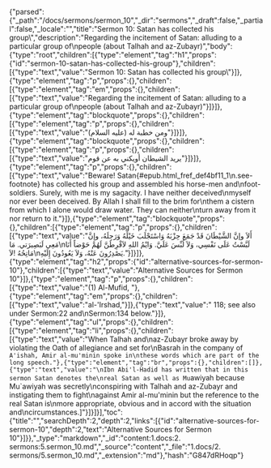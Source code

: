 {"parsed":{"_path":"/docs/sermons/sermon_10","_dir":"sermons","_draft":false,"_partial":false,"_locale":"","title":"Sermon 10:  Satan has collected his group\\","description":"Regarding the incitement of Satan: alluding to a particular group of\npeople (about Talhah and az-Zubayr)","body":{"type":"root","children":[{"type":"element","tag":"h1","props":{"id":"sermon-10-satan-has-collected-his-group"},"children":[{"type":"text","value":"Sermon 10:  Satan has collected his group\\"}]},{"type":"element","tag":"p","props":{},"children":[{"type":"element","tag":"em","props":{},"children":[{"type":"text","value":"Regarding the incitement of Satan: alluding to a particular group of\npeople (about Talhah and az-Zubayr)"}]}]},{"type":"element","tag":"blockquote","props":{},"children":[{"type":"element","tag":"p","props":{},"children":[{"type":"text","value":"ومن خطبة له (عليه السلام)"}]}]},{"type":"element","tag":"blockquote","props":{},"children":[{"type":"element","tag":"p","props":{},"children":[{"type":"text","value":"يريد الشيطان أويكني به عن قوم"}]}]},{"type":"element","tag":"p","props":{},"children":[{"type":"text","value":"Beware! Satan{#epub.html_fref_def4bf11_1\n.see-footnote} has collected his group and assembled his horse-men and\nfoot-soldiers. Surely, with me is my sagacity. I have neither deceived\nmyself nor ever been deceived. By Allah I shall fill to the brim for\nthem a cistern from which I alone would draw water. They can neither\nturn away from it nor return to it."}]},{"type":"element","tag":"blockquote","props":{},"children":[{"type":"element","tag":"p","props":{},"children":[{"type":"text","value":"أَلاَ وإنَّ الشَّيْطَانَ قَدْ جَمَعَ حِزْبَهُ وَاسْتَجْلَبَ خَيْلَهُ وَرَجِلَهُ، وإِنَّ مَعِي لَبَصِيرَتي. مَا\nلَبَّسْتُ عَلَى نَفْسِي، وَلاَ لُبِّسَ عَلَيَّ. وَايْمُ اللهِ لاَفْرِطَنَّ لَهُمْ حَوْضاً أَنَا مَاتِحُهُ !لاَ\nيَصْدِرُونَ عَنْهُ، وَلاَ يَعُودُونَ إِلَيْهِ."}]}]},{"type":"element","tag":"h2","props":{"id":"alternative-sources-for-sermon-10"},"children":[{"type":"text","value":"Alternative Sources for Sermon 10"}]},{"type":"element","tag":"p","props":{},"children":[{"type":"text","value":"(1) Al-Mufid, "},{"type":"element","tag":"em","props":{},"children":[{"type":"text","value":"al-'Irshad,"}]},{"type":"text","value":" 118; see also under Sermon:22 and\nSermon:134 below."}]},{"type":"element","tag":"ul","props":{},"children":[{"type":"element","tag":"li","props":{},"children":[{"type":"text","value":"When Talhah and\naz-Zubayr broke away by violating the Oath of allegiance and set for\nBasrah in the company of `A'ishah, Amir al-mu'minin spoke in\nthese words which are part of the long speech."},{"type":"element","tag":"br","props":{},"children":[]},{"type":"text","value":"\nIbn Abi'l-Hadid has written that in this sermon Satan denotes the\nreal Satan as well as Mu`awiyah because Mu`awiyah was secretly\nconspiring with Talhah and az-Zubayr and instigating them to fight\nagainst Amir al-mu'minin but the reference to the real Satan is\nmore appropriate, obvious and in accord with the situation and\ncircumstances.]"}]}]}],"toc":{"title":"","searchDepth":2,"depth":2,"links":[{"id":"alternative-sources-for-sermon-10","depth":2,"text":"Alternative Sources for Sermon 10"}]}},"_type":"markdown","_id":"content:1.docs:2. sermons:5.sermon_10.md","_source":"content","_file":"1.docs/2. sermons/5.sermon_10.md","_extension":"md"},"hash":"G847dRHoqp"}